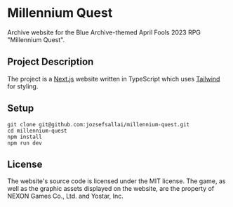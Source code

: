 # Millennium Quest

Archive website for the Blue Archive-themed April Fools 2023 RPG "Millennium
Quest".

## Project Description

The project is a [Next.js][nextjs-url] website written in TypeScript which uses
[Tailwind][tailwind-url] for styling.

## Setup

```
git clone git@github.com:jozsefsallai/millennium-quest.git
cd millennium-quest
npm install
npm run dev
```

## License

The website's source code is licensed under the MIT license. The game, as well
as the graphic assets displayed on the website, are the property of NEXON Games
Co., Ltd. and Yostar, Inc.

[nextjs-url]: https://nextjs.org/
[tailwind-url]: https://tailwindcss.com/
